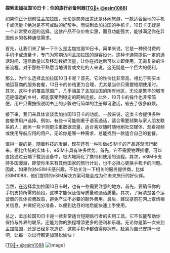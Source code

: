 **探索孟加拉国10日卡：你的旅行必备利器[[TG💪+ @esim1088](https://t.me/s/esim1088)]**

如果你正计划前往孟加拉国，无论是商务出差还是休闲旅游，一款适合当地的手机卡或流量卡绝对是不可或缺的好帮手。而说到孟加拉国的手机卡，10日卡无疑是一个非常受欢迎的选择。这款产品不仅价格实惠，而且功能强大，能够满足你在异国他乡的各种通信需求。

首先，让我们来了解一下什么是孟加拉国10日卡。简单来说，它是一种预付费的手机卡或流量卡，专门为短期访问孟加拉国的游客设计。这种卡通常提供一定的通话时间、短信数量以及移动数据流量，让你在抵达后可以立即使用，无需复杂的注册流程。对于那些不熟悉当地语言或文化的人来说，这无疑是一个巨大的便利。

那么，为什么选择孟加拉国10日卡呢？首先，它的性价比非常高。相比于购买本地运营商的服务套餐，10日卡的价格更为合理，尤其是当你只需要短期使用时。其次，这种卡的覆盖范围广，几乎涵盖了孟加拉国的所有地区，无论是繁华的城市还是偏远的乡村，都能享受到稳定的网络连接。此外，10日卡的操作也非常简便，用户只需按照说明书上的步骤进行简单的注册即可激活，省去了很多麻烦。

接下来，我们来具体谈谈孟加拉国10日卡的功能。一般来说，这类卡会提供多种套餐供用户选择。例如，有些卡可能侧重于语音通话，适合需要频繁与家人朋友联系的人；而另一些卡则更注重数据流量，适合喜欢随时随地刷社交媒体、观看视频或使用导航应用的用户。无论你是哪一种需求，总能找到一款适合自己的套餐。

值得一提的是，随着科技的发展，现在还有一种叫做eSIM卡的产品逐渐流行起来。相比传统的实体卡，eSIM卡具有许多优势。首先，它不需要物理插槽，可以直接通过云端下载到设备中，极大地简化了携带和使用的流程。其次，eSIM卡支持多国漫游，即使你未来有其他国家的旅行计划，也不必担心更换手机卡的问题。因此，如果你对eSIM卡感兴趣，不妨关注一下相关的服务提供商，比如ESIM1088，他们提供的eSIM解决方案可能会成为你未来旅行的好伙伴。

当然，在选择孟加拉国10日卡时，也有一些需要注意的地方。首先，要确保你的手机支持所需的频段，这样才能保证信号质量和通话质量。其次，了解清楚各个运营商的具体资费政策，避免产生不必要的额外费用。最后，建议提前在网上查询相关信息，并做好充分准备，以便到达目的地后能快速上手使用。

总之，孟加拉国10日卡是一款非常适合短期旅行者的实用工具。它不仅能帮助你保持与外界的联系，还能为你的旅程增添更多的便利和乐趣。无论你是第一次来到孟加拉国，还是已经多次造访，这款手机卡都值得你拥有。赶紧为自己安排一张吧，让每一次出行都更加轻松愉快！

[[TG💪+ @esim1088](https://t.me/s/esim1088) ![Image](https://i.postimg.cc/4NQfJmqS/Snipaste-2025-05-13-00-14-12.png)]